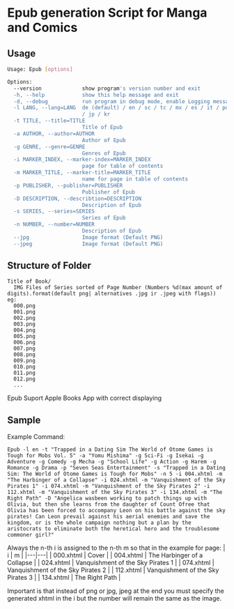 # Epub generation Script for Manga and Comics

## Usage
```bash
Usage: Epub [options]

Options:
  --version             show program's version number and exit
  -h, --help            show this help message and exit
  -d, --debug           run program in debug mode, enable Logging messages
  -l LANG, --lang=LANG  de (default) / en / sc / tc / mx / es / it / por / fr
                        / jp / kr
  -t TITLE, --title=TITLE
                        Title of Epub
  -a AUTHOR, --author=AUTHOR
                        Author of Epub
  -g GENRE, --genre=GENRE
                        Genres of Epub
  -i MARKER_INDEX, --marker-index=MARKER_INDEX
                        page for table of contents
  -m MARKER_TITLE, --marker-title=MARKER_TITLE
                        name for page in table of contents
  -p PUBLISHER, --publisher=PUBLISHER
                        Publisher of Epub
  -D DESCRIPTION, --describtion=DESCRIPTION
                        Description of Epub
  -s SERIES, --series=SERIES
                        Series of Epub
  -n NUMBER, --number=NUMBER
                        Description of Epub
  --jpg                 Image format (Default PNG)
  --jpeg                Image format (Default PNG)
```

## Structure of Folder
```
Title of Book/
  IMG Files of Series sorted of Page Number (Numbers %d(max amount of digits).format(default png| alternatives .jpg ir .jpeg with flags)) eg:
  000.png
  001.png
  002.png
  003.png
  004.png
  005.png
  006.png
  007.png
  008.png
  009.png
  010.png
  011.png
  012.png
  ...
```

Epub Suport Apple Books App with correct displaying

## Sample
Example Command:

`Epub -l en -t "Trapped in a Dating Sim The World of Otome Games is Tough for Mobs Vol. 5" -a "Yomu Mishima" -g Sci-Fi -g Isekai -g Adventure -g Comedy -g Mecha -g "School Life" -g Action -g Harem -g Romance -g Drama -p "Seven Seas Entertainment" -s "Trapped in a Dating Sim: The World of Otome Games is Tough for Mobs" -n 5 -i 004.xhtml -m "The Harbinger of a Collapse" -i 024.xhtml -m "Vanquishment of the Sky Pirates 1" -i 074.xhtml -m "Vanquishment of the Sky Pirates 2" -i 112.xhtml -m "Vanquishment of the Sky Pirates 3" -i 134.xhtml -m "The Right Path" -D "Angelica wasbeen working to patch things up with Olivia, but then she learns from the daughter of Count Ofree that Olivia has been forced to accompany Leon on his battle against the sky pirates! Can Leon prevail against his aerial enemies and save the kingdom, or is the whole campaign nothing but a plan by the aristocrats to eliminate both the heretical hero and the troublesome commoner girl?"`

Always the n-th i is assigned to the n-th m so that in the example for page:
| i | m |
|---|---|
| 000.xhtml | Cover |
| 004.xhtml | The Harbinger of a Collapse |
| 024.xhtml | Vanquishment of the Sky Pirates 1 |
| 074.xhtml | Vanquishment of the Sky Pirates 2 |
| 112.xhtml | Vanquishment of the Sky Pirates 3 |
| 134.xhtml | The Right Path |

Important is that instead of png or jpg, jpeg at the end you must specify the generated xhtml in the i but the number will remain the same as the image.
